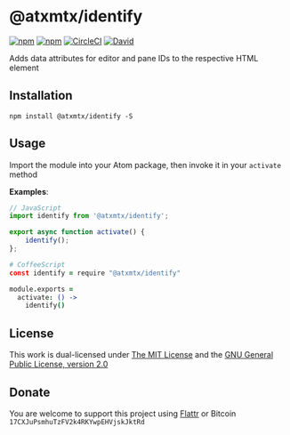 # @atxmtx/identify

[![npm](https://flat.badgen.net/npm/license/@atxmtx/identify)](https://www.npmjs.org/package/@atxmtx/identify)
[![npm](https://flat.badgen.net/npm/v/@atxmtx/identify)](https://www.npmjs.org/package/@atxmtx/identify)
[![CircleCI](https://flat.badgen.net/circleci/github/atxmtx/identify)](https://circleci.com/gh/atxmtx/identify)
[![David](https://flat.badgen.net/david/dep/atxmtx/identify)](https://david-dm.org/atxmtx/identify)

Adds data attributes for editor and pane IDs to the respective HTML element

## Installation

`npm install @atxmtx/identify -S`

## Usage

Import the module into your Atom package, then invoke it in your `activate` method

**Examples**:

```js
// JavaScript
import identify from '@atxmtx/identify';

export async function activate() {
    identify();
};
```

```coffee
# CoffeeScript
const identify = require "@atxmtx/identify"

module.exports =
  activate: () ->
    identify()
```

## License

This work is dual-licensed under [The MIT License](https://opensource.org/licenses/MIT) and the [GNU General Public License, version 2.0](https://opensource.org/licenses/GPL-2.0)

## Donate

You are welcome to support this project using [Flattr](https://flattr.com/submit/auto?user_id=atxmtx&url=https://github.com/atxmtx/identify) or Bitcoin `17CXJuPsmhuTzFV2k4RKYwpEHVjskJktRd`
